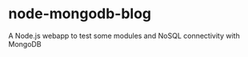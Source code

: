 node-mongodb-blog
=================

A Node.js webapp to test some modules and NoSQL connectivity with MongoDB
